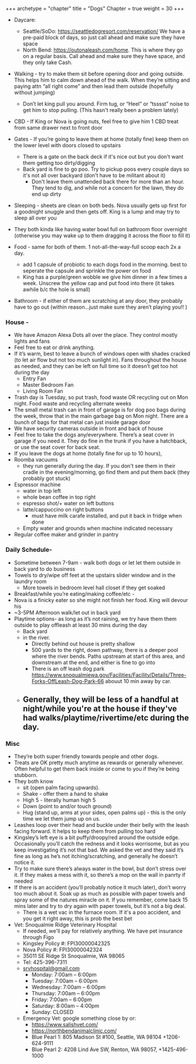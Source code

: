 +++
archetype = "chapter"
title = "Dogs"
Chapter = true
weight = 30
+++

- Daycare: 
  - Seattle/SoDo: https://seattledogresort.com/reservation/ We have a pre-paid block of days, so just call ahead and make sure they have space
  - North Bend: https://outonaleash.com/home.  This is where they go on a regular basis.  Call ahead and make sure they have space, and they only take Cash. 
- Walking - try to make them sit before opening door and going outside. This helps him to calm down ahead of the walk. When they’re sitting and  paying attn “all right come” and then lead them outside (hopefully without jumping)
  - Don’t let king pull you around. Firm tug, or “Heel” or “tsssst” noise to get him to stop pulling. (This hasn't really been a problem lately)
  
- CBD - If King or Nova is going nuts, feel free to give him 1 CBD treat from same drawer next to front door
- Gates - If you’re going to leave them at home (totally fine) keep them on the lower level with doors closed to upstairs
  - There is a gate on the back deck if it's nice out but you don't want them getting too dirty/digging
  - Back yard is fine to go poo.  Try to pickup poos every couple days so it's not all over backyard (don't have to be militant about it)
    - Don't leave them unattended back there for more than an hour.  They tend to dig, and while not a concern for the lawn, they do end up dirty

- Sleeping - sheets are clean on both beds. Nova usually gets up first for a goodnight snuggle and then gets off.  King is a lump and may try to sleep all over you
- They both kinda like having water bowl full on bathroom floor overnight (otherwise you may wake up to them dragging it across the floor to fill it)
- Food - same for both of them. 1 not-all-the-way-full scoop each 2x a day.
  - add 1 capsule of probiotic to each dogs food in the morning.  best to seperate the capsule and sprinkle the power on food
  - King has a purple/green wobble we give him dinner in a few times a week.  Unscrew the yellow cap and put food into there (it takes awhile b/c the hole is small)
- Bathroom - if either of them are scratching at any door, they probably have to go out (within reason...just make sure they aren’t playing you!! )
 
### House -
  - We have Amazon Alexa Dots all over the place. They control mostly lights and fans
  - Feel free to eat or drink anything.
  - If it’s warm, best to leave a bunch of windows open with shades cracked (to let air flow but not too much sunlight in).  Fans throughout the house as needed, and they can be left on full time so it doesn’t get too hot during the day 
    - Entry Fan
    - Master Bedroom Fan
    - Living Room Fan
  - Trash day is Tuesday, so put trash, food waste OR recycling out on Mon  night.  Food waste and recycling alternate weeks
  - The small metal trash can in front of garage is for dog poo bags during the week, throw that in the main garbage bag on Mon night.  There are a bunch of bags for that metal can just inside garage door
  - We have security cameras outside in front and back of house 
  - Feel free to take the dogs any/everywhere.  There’s a seat cover in garage if you need it. They do fine in the trunk if you have a hatchback, or use the seat cover for back seat.
  - If you leave the dogs at home (totally fine for up to 10 hours), 
  - Roomba vacuums
    - they run generally during the day.  If you don't see them in their cradle in the evening/morning, go find them and put them back (they probably got stuck)
  - Espressor machine
    - water in top left
    - whole bean coffee in top right
    - espresso shot/+ water on left buttons
    - latte/cappuccino on right buttons
      - must have milk carafe installed, and put it back in fridge when done
    - Empty water and grounds when machine indicated necessary
  - Regular coffee maker and grinder in pantry 

  ### Daily Schedule-
  - Sometime between 7-9am - walk both dogs or let let them outside in back yard to do business 
  - Towels to dry/wipe off feet at the upstairs slider window and in the laundry room
    - More towels in bedroom level hall closet if they get soaked
  - Breakfast/while you’re eating/making coffee/etc - 
  - Nova is a finicky eater so she might not finish her food.  King will devour his
  - ~3-5PM Afternoon walk/let out in back yard
  - Playtime options- as long as it’s not raining, we try have them them outside to play offleash at least 30 mins during the day
    - Back yard
    - in the river.  
      - Directly behind out house is pretty shallow
      - 500 yards to the right, down pathway, there is a deeper pool where the river bends.  Paths upstream at start of this area, and downstream at the end, and either is fine to go into
      - There is an off leash dog park https://www.snoqualmiewa.gov/Facilities/Facility/Details/Three-Forks-OffLeash-Dog-Park-66 abouut 10 min away by car.
    - Generally, they will be less of a handful at night/while you're at the house if they've had walks/playtime/rivertime/etc during the day.
      - 
      
  ### Misc
  - They’re both super friendly towards people and other dogs. 
  - Treats are OK pretty much anytime as rewards or generally whenever.  Often helpful  to get them back inside or come to you if they’re being stubborn.  
  - They both know 
    - sit (open palm facing upwards).
    - Shake - offer them a hand to shake
    - High 5 - literally human high 5
    - Down (point to and/or touch ground)
    - Hug (stand up, arms at your sides, open palms up) - this is the only time we let them jump up on us. 
  - Leashes loop over their head and buckle under their belly with the leash facing forward.  It helps to keep them from pulling too hard 
  - Kingsley’s left eye is a bit puffy/droopy/red around the outside edge.  Occasionally you’ll catch the redness and it looks worrisome, but as you keep investigating it’s not that bad.  We asked the vet and they said it’s fine as long as he’s not itching/scratching, and generally he doesn’t notice it. 
  - Try to make sure there’s always water in the bowl, but don’t stress over it.  If they makes a mess with it, so there’s a mop on the wall in panrty if needed
  - If there is an accident (you’ll probably notice it much later), don’t worry too much about it.  Soak up as much as possible with paper towels and spray some of the natures miracle on it.  If you remember, come back 15 mins later and try to dry again with paper towels, but it’s not a big deal.  
    - There is a wet vac in the furnace room.  If it's a poo accident, and you get it right away, this is prob the best bet
  - Vet:  Snoqualmie Ridge Veterinary Hospital
    -  If needed, we'll pay for relatively anything.  We have pet insurance through Figo
      - Kingsley Policy #: FPI30000042325
      - Nova Policy #: FPI30000042324
    - 35011 SE Ridge St Snoqualmie, WA 98065
    - Tel:  425-396-7311
    - srvhospital@gmail.com
      - Monday:                 7:00am – 6:00pm 
      - Tuesday:                 7:00am – 6:00pm
      - Wednesday:           7:00am – 6:00pm
      - Thursday:               7:00am – 6:00pm
      - Friday:                     7:00am – 6:00pm
      - Saturday:                8:00am – 4:00pm
      - Sunday:                   CLOSED
    - Emergency Vet: google something close by or:
      - https://www.salishvet.com/
      - https://northbendanimalclinic.com/
      - Blue Pearl 1: 805 Madison St #100, Seattle, WA 98104 +1206-624-9111 
      - Blue Pearl 2: 4208 Lind Ave SW, Renton, WA 98057, +1425-496-1000